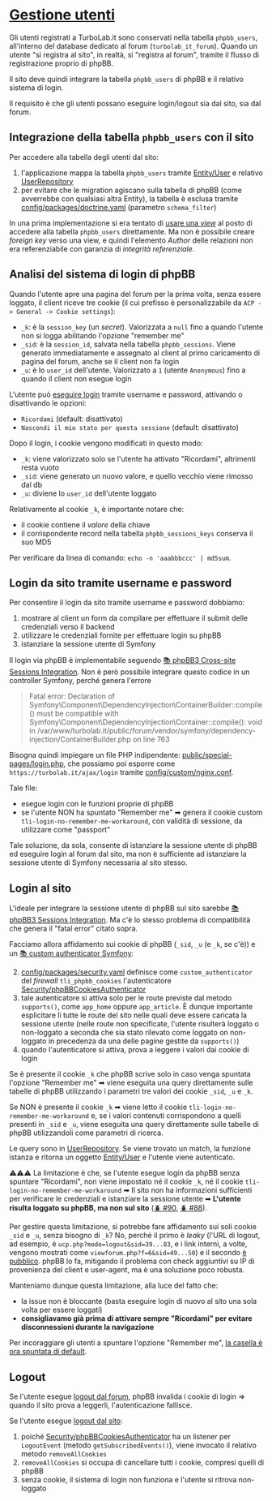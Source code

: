 # [Gestione utenti](https://github.com/TurboLabIt/TurboLab.it/blob/main/docs/users.md)

Gli utenti registrati a TurboLab.it sono conservati nella tabella `phpbb_users`, all'interno del database dedicato al forum (`turbolab_it_forum`). Quando un utente "si registra al sito", in realtà, si "registra al forum", tramite il flusso di registrazione proprio di phpBB.

Il sito deve quindi integrare la tabella `phpbb_users` di phpBB e il relativo sistema di login.

Il requisito è che gli utenti possano eseguire login/logout sia dal sito, sia dal forum.


## Integrazione della tabella `phpbb_users` con il sito

Per accedere alla tabella degli utenti dal sito:

1. l'applicazione mappa la tabella `phpbb_users` tramite [Entity/User](https://github.com/TurboLabIt/TurboLab.it/blob/main/src/Entity/PhpBB/User.php) e relativo [UserRepository](https://github.com/TurboLabIt/TurboLab.it/blob/main/src/Repository/PhpBB/UserRepository.php)
2. per evitare che le migration agiscano sulla tabella di phpBB (come avverrebbe con qualsiasi altra Entity), la tabella è esclusa tramite [config/packages/doctrine.yaml](https://github.com/TurboLabIt/TurboLab.it/blob/main/config/packages/doctrine.yaml) (parametro `schema_filter`)

In una prima implementazione si era tentato di [usare una *view*](https://github.com/TurboLabIt/TurboLab.it/commit/15d60324d2027e404dcbb102a876295f4b5bb74a#diff-9e8d1f28092b733b6d0067fdf5c74d12980ec1ba992f9cd74d3259980aba02d7) al posto di accedere alla tabella `phpbb_users` direttamente. Ma non è possibile creare *foreign key* verso una view, e quindi l'elemento *Author* delle relazioni non era referenziabile con garanzia di *integrità referenziale*.


## Analisi del sistema di login di phpBB

Quando l'utente apre una pagina del forum per la prima volta, senza essere loggato, il client riceve tre cookie (il cui prefisso è personalizzabile da `ACP -> General -> Cookie settings`):

- `_k`: è la `session_key` (un *secret*). Valorizzata a `null` fino a quando l'utente non si logga abilitando l'opzione "remember me"
- `_sid`: è la `session_id`, salvata nella tabella `phpbb_sessions`. Viene generato immediatamente e assegnato al client al primo caricamento di pagina del forum, anche se il client non fa login
- `_u`: è lo `user_id` dell'utente. Valorizzato a `1` (utente `Anonymous`) fino a quando il client non esegue login

L'utente può [eseguire login](https://turbolab.it/forum/ucp.php?mode=login) tramite username e password, attivando o disattivando le opzioni:

- `Ricordami` (default: disattivato)
- `Nascondi il mio stato per questa sessione` (default: disattivato)

Dopo il login, i cookie vengono modificati in questo modo:

- `_k`: viene valorizzato solo se l'utente ha attivato "Ricordami", altrimenti resta vuoto
- `_sid`: viene generato un nuovo valore, e quello vecchio viene rimosso dal db
- `_u`: diviene lo `user_id` dell'utente loggato

Relativamente al cookie `_k`, è importante notare che:

- il cookie contiene il *valore* della chiave
- il corrispondente record nella tabella `phpbb_sessions_keys` conserva il suo MD5

Per verificare da linea di comando: `echo -n 'aaabbbccc' | md5sum`.


## Login da sito tramite username e password

Per consentire il login da sito tramite username e password dobbiamo:

1. mostrare al client un form da compilare per effettuare il submit delle credenziali verso il backend
2. utilizzare le credenziali fornite per effettuare login su phpBB
3. istanziare la sessione utente di Symfony

Il login via phpBB è implementabile seguendo [📚 phpBB3 Cross-site Sessions Integration](https://www.phpbb.com/support/docs/en/3.0/kb/article/phpbb3-cross-site-sessions-integration/). Non è però possibile integrare questo codice in un controller Symfony, perché genera l'errore

> Fatal error: Declaration of Symfony\Component\DependencyInjection\ContainerBuilder::compile() must be compatible with Symfony\Component\DependencyInjection\Container::compile(): void in /var/www/turbolab.it/public/forum/vendor/symfony/dependency-injection/ContainerBuilder.php on line 763

Bisogna quindi impiegare un file PHP indipendente: [public/special-pages/login.php](https://github.com/TurboLabIt/TurboLab.it/blob/main/public/special-pages/login.php), che possiamo poi esporre come `https://turbolab.it/ajax/login` tramite [config/custom/nginx.conf](https://github.com/TurboLabIt/TurboLab.it/blob/main/config/custom/nginx.conf).

Tale file:

- esegue login con le funzioni proprie di phpBB
- se l'utente NON ha spuntato "Remember me" ➡ genera il cookie custom `tli-login-no-remember-me-workaround`, con validità di sessione, da utilizzare come "passport"

Tale soluzione, da sola, consente di istanziare la sessione utente di phpBB ed eseguire login al forum dal sito, ma non è sufficiente ad istanziare la sessione utente di Symfony necessaria al sito stesso.


## Login al sito

L'ideale per integrare la sessione utente di phpBB sul sito sarebbe [📚 phpBB3 Sessions Integration](https://www.phpbb.com/support/docs/en/3.0/kb/article/phpbb3-sessions-integration/). Ma c'è lo stesso problema di compatibilità che genera il "fatal error" citato sopra.

Facciamo allora affidamento sui cookie di phpBB (`_sid`, `_u` (e `_k`, se c'è)) e un [📚 custom authenticator Symfony](https://symfony.com/doc/current/security/custom_authenticator.html):

2. [config/packages/security.yaml](https://github.com/TurboLabIt/TurboLab.it/blob/main/config/packages/security.yaml) definisce come `custom_authenticator` del *firewall* `tli_phpbb_cookies` l'autenticatore [Security/phpBBCookiesAuthenticator](https://github.com/TurboLabIt/TurboLab.it/blob/main/src/Security/phpBBCookiesAuthenticator.php)
3. tale autenticatore si attiva solo per le route previste dal metodo `supports()`, come `app_home` oppure `app_article`. È dunque importante esplicitare lì tutte le route del sito nelle quali deve essere caricata la sessione utente (nelle route non specificate, l'utente risulterà loggato o non-loggato a seconda che sia stato rilevato come loggato on non-loggato in precedenza da una delle pagine gestite da `supports()`)
4. quando l'autenticatore si attiva, prova a leggere i valori dai cookie di login

Se è presente il cookie `_k` che phpBB scrive solo in caso venga spuntata l'opzione "Remember me" ➡ viene eseguita una query direttamente sulle tabelle di phpBB utilizzando i parametri tre valori dei cookie `_sid`, `_u` e `_k`.

Se NON è presente il cookie `_k` ➡ viene letto il cookie `tli-login-no-remember-me-workaround` e, se i valori contenuti corrispondono a quelli presenti in `_sid` e `_u`, viene eseguita una query direttamente sulle tabelle di phpBB utilizzandoli come parametri di ricerca.

Le query sono in [UserRepository](https://github.com/TurboLabIt/TurboLab.it/blob/main/src/Repository/UserRepository.php). Se viene trovato un match, la funzione istanza e ritorna un oggetto [Entity/User](https://github.com/TurboLabIt/TurboLab.it/blob/main/src/Entity/User.php) e l'utente viene autenticato.

⚠️⚠️⚠️️ La limitazione è che, se l'utente esegue login da phpBB senza spuntare "Ricordami", non viene impostato né il cookie `_k`, né il cookie `tli-login-no-remember-me-workaround` ➡ Il sito non ha informazioni sufficienti per verificare le credenziali e istanziare la sessione utente ➡ **L'utente risulta loggato su phpBB, ma non sul sito** ([🪲 #90](https://github.com/TurboLabIt/TurboLab.it/issues/90), [🪲 #88](https://github.com/TurboLabIt/TurboLab.it/issues/88)).

Per gestire questa limitazione, si potrebbe fare affidamento sui soli cookie `_sid` e `_u`, senza bisogno di `_k`? No, perché il primo è *leaky* (l'URL di logout, ad esempio, è `ucp.php?mode=logout&sid=39...83`, e i link interni, a volte, vengono mostrati come `viewforum.php?f=6&sid=49...50`) e il secondo [è pubblico](https://turbolab.it/forum/memberlist.php?mode=viewprofile&u=2). phpBB lo fa, mitigando il problema con check aggiuntivi su IP di provenienza del client e user-agent, ma è una soluzione poco robusta.

Manteniamo dunque questa limitazione, alla luce del fatto che:

- la issue non è bloccante (basta eseguire login di nuovo al sito una sola volta per essere loggati)
- **consigliavamo già prima di attivare sempre "Ricordami" per evitare disconnessioni durante la navigazione**

Per incoraggiare gli utenti a spuntare l'opzione "Remember me", [la casella è ora spuntata di default](https://github.com/TurboLabIt/TurboLab.it/blob/main/assets/js/forum/remember-me-checker.js).


## Logout

Se l'utente esegue [logout dal forum](https://turbolab.it/forum/ucp.php?mode=logout), phpBB invalida i cookie di login => quando il sito prova a leggerli, l'autenticazione fallisce.

Se l'utente esegue [logout dal sito](https://turbolab.it/logout):

1. poiché [Security/phpBBCookiesAuthenticator](https://github.com/TurboLabIt/TurboLab.it/blob/main/src/Security/phpBBCookiesAuthenticator.php) ha un listener per `LogoutEvent` (metodo `getSubscribedEvents()`), viene invocato il relativo metodo `removeAllCookies`
2. `removeAllCookies` si occupa di cancellare tutti i cookie, compresi quelli di phpBB
3. senza cookie, il sistema di login non funziona e l'utente si ritrova non-loggato

